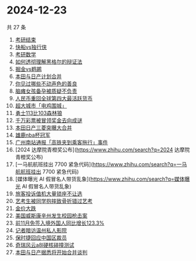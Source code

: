 # 2024-12-23

共 27 条

<!-- BEGIN -->
<!-- 最后更新时间 Mon Dec 23 2024 20:30:40 GMT+0800 (China Standard Time) -->

1. [考研结束](https://www.zhihu.com/search?q=考研结束)
1. [快船vs独行侠](https://www.zhihu.com/search?q=快船vs独行侠)
1. [考研数学](https://www.zhihu.com/search?q=考研数学)
1. [如何透彻理解黑格尔的辩证法](https://www.zhihu.com/search?q=如何透彻理解黑格尔的辩证法)
1. [掘金vs鹈鹕](https://www.zhihu.com/search?q=掘金vs鹈鹕)
1. [本田与日产计划合并](https://www.zhihu.com/search?q=本田与日产计划合并)
1. [你见过哪些不动声色的善良](https://www.zhihu.com/search?q=你见过哪些不动声色的善良)
1. [脑瘫女孩备孕被质疑不负责](https://www.zhihu.com/search?q=脑瘫女孩备孕被质疑不负责)
1. [人民币重回全球第四大最活跃货币](https://www.zhihu.com/search?q=人民币重回全球第四大最活跃货币)
1. [超大城市「电鸡围城」](https://www.zhihu.com/search?q=超大城市「电鸡围城」)
1. [勇士113比103森林狼](https://www.zhihu.com/search?q=勇士113比103森林狼)
1. [千万彩票被冒领奖金去向成谜](https://www.zhihu.com/search?q=千万彩票被冒领奖金去向成谜)
1. [本田日产三菱突曝大合并](https://www.zhihu.com/search?q=本田日产三菱突曝大合并)
1. [雄鹿nba杯冠军](https://www.zhihu.com/search?q=雄鹿nba杯冠军)
1. [广州南站通报「高铁夹到乘客拖行」事件](https://www.zhihu.com/search?q=广州南站通报「高铁夹到乘客拖行」事件)
1. [2024 达摩院青橙奖公布](https://www.zhihu.com/search?q=2024 达摩院青橙奖公布)
1. [一马航航班挂出 7700 紧急代码](https://www.zhihu.com/search?q=一马航航班挂出
   7700 紧急代码)
1. [媒体曝光 AI 假冒名人带货乱象](https://www.zhihu.com/search?q=媒体曝光 AI
   假冒名人带货乱象)
1. [旅客投诉值机大量锁座不让选](https://www.zhihu.com/search?q=旅客投诉值机大量锁座不让选)
1. [艺考生被同学抱摔致骨折错过艺考](https://www.zhihu.com/search?q=艺考生被同学抱摔致骨折错过艺考)
1. [金价大跌](https://www.zhihu.com/search?q=金价大跌)
1. [美国威斯康辛州发生校园枪击案](https://www.zhihu.com/search?q=美国威斯康辛州发生校园枪击案)
1. [前11月免签入境外国人同比增长123.3%](https://www.zhihu.com/search?q=前11月免签入境外国人同比增长123.3%)
1. [记者暗访温州私人影院](https://www.zhihu.com/search?q=记者暗访温州私人影院)
1. [保时捷回应中国区裁员](https://www.zhihu.com/search?q=保时捷回应中国区裁员)
1. [奇瑞风云a8l硬核碰撞测试](https://www.zhihu.com/search?q=奇瑞风云a8l硬核碰撞测试)
1. [本田与日产据悉将开始合并谈判](https://www.zhihu.com/search?q=本田与日产据悉将开始合并谈判)

<!-- END -->
